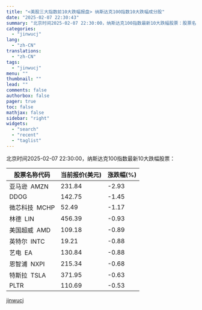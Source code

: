```yaml
---
title: "<美股三大指数前10大跌幅报盘> 纳斯达克100指数10大跌幅成分股"
date: "2025-02-07 22:30:43"
summary: "北京时间2025-02-07 22:30:00，纳斯达克100指数最新10大跌幅股票：股票名称代码当..."
categories:
  - "jinwucj"
lang:
  - "zh-CN"
translations:
  - "zh-CN"
tags:
  - "jinwucj"
menu: ""
thumbnail: ""
lead: ""
comments: false
authorbox: false
pager: true
toc: false
mathjax: false
sidebar: "right"
widgets:
  - "search"
  - "recent"
  - "taglist"
---
```


北京时间2025-02-07 22:30:00，纳斯达克100指数最新10大跌幅股票：

| 股票名称代码 | 当前报价(美元) | 涨跌幅(%) |
| --- | --- | --- |
| 亚马逊  AMZN | 231.84 | -2.93 |
| DDOG | 142.75 | -1.45 |
| 微芯科技  MCHP | 52.49 | -1.17 |
| 林德  LIN | 456.39 | -0.93 |
| 美国超威  AMD | 109.18 | -0.89 |
| 英特尔  INTC | 19.21 | -0.88 |
| 艺电  EA | 130.84 | -0.88 |
| 恩智浦  NXPI | 215.34 | -0.68 |
| 特斯拉  TSLA | 371.95 | -0.63 |
| PLTR | 110.69 | -0.53 |

[jinwucj](https://sky.szfiu.com/info/hk/details/265674673)
